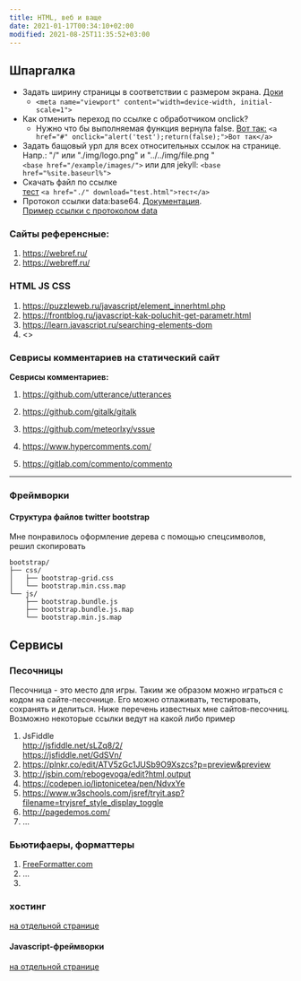 ```yaml
---
title: HTML, веб и ваще
date: 2021-01-17T00:34:10+02:00
modified: 2021-08-25T11:35:52+03:00
---
```


## Шпаргалка
- Задать ширину страницы в соответствии с размером экрана. [Доки](https://developer.mozilla.org/ru/docs/Glossary/Viewport)
  - ```<meta name="viewport" content="width=device-width, initial-scale=1">```
- Как отменить переход по ссылке с обработчиком onclick?
  - Нужно что бы выполняемая функция вернула false. <a href="#" onclick="alert('test');return(false);">Вот так:</a> ```<a href="#" onclick="alert('test');return(false);">Вот так</a>```
- Задать бащовый урл для всех относительных ссылок на странице. Напр.: "/" или "./img/logo.png" и "../../img/file.png
"  
   ```<base href="/example/images/">``` или для jekyll: ```<base href="%site.baseurl%">```
- Скачать файл по ссылке  
  <a href="./" download="test.html">тест</a>  ```<a href="./" download="test.html">тест</a>```
- Протокол ссылки data:base64. [Документация](https://developer.mozilla.org/ru/docs/Web/HTTP/Basics_of_HTTP/Data_URIs>).  
  <a href="data:text/html,%3Ch1%3EHello%2C%20World!%3C%2Fh1%3E" download="test2.html">Пример ссылки с протоколом data</a>





### Сайты референсные:
1. <https://webref.ru/>
1. <https://webreff.ru/>

### HTML JS CSS

1. <https://puzzleweb.ru/javascript/element_innerhtml.php>
1. <https://frontblog.ru/javascript-kak-poluchit-get-parametr.html>
1. <https://learn.javascript.ru/searching-elements-dom>
1. <>


### Севрисы комментариев на статический сайт

**Севрисы комментариев:**  
1. <https://github.com/utterance/utterances>  
1. <https://github.com/gitalk/gitalk>  
1. <https://github.com/meteorlxy/vssue>

1. <https://www.hypercomments.com/>
1. <https://gitlab.com/commento/commento>  

*** 

### Фреймворки

#### Структура файлов twitter bootstrap
Мне понравилось оформление дерева с помощью спецсимволов, решил скопировать

```
bootstrap/  
├── css/  
│   ├── bootstrap-grid.css  
│   └── bootstrap.min.css.map  
└── js/  
    ├── bootstrap.bundle.js  
    ├── bootstrap.bundle.js.map  
    └── bootstrap.min.js.map  
```

## Сервисы

### Песочницы
Песочница - это место для игры. Таким же образом можно играться с кодом на сайте-песочнице. Его можно отлаживать, тестировать, сохранять и делиться. Ниже перечень известных мне сайтов-песочниц. Возможно некоторые ссылки ведут на какой либо пример
1. JsFiddle  
   <http://jsfiddle.net/sLZq8/2/>  
   <https://jsfiddle.net/GdSVn/>
3. <https://plnkr.co/edit/ATV5zGc1JUSb9O9Xszcs?p=preview&preview>
4. <http://jsbin.com/rebogevoga/edit?html,output>
5. <https://codepen.io/liptonicetea/pen/NdvxYe>
6. <https://www.w3schools.com/jsref/tryit.asp?filename=tryjsref_style_display_toggle>
7. <http://pagedemos.com/>
8. ...

### Бьютифаеры, форматтеры
1. [FreeFormatter.com](https://www.freeformatter.com/html-formatter.html)
2. ...
3. 


### хостинг
[на отдельной странице](./hosting.md)


#### Javascript-фреймворки
[на отдельной странице](./javascript.md)

